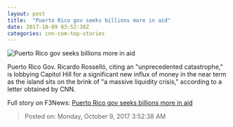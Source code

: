 ```yaml
---
layout: post
title:  "Puerto Rico gov seeks billions more in aid"
date: 2017-10-09 03:52:38Z
categories: cnn-com-top-stories
---
```


![Puerto Rico gov seeks billions more in aid](http://i2.cdn.cnn.com/cnnnext/dam/assets/170924213526-cnnee-intvw-rossello-puerto-rico-romo-mirador-00015222-super-tease.jpg)

Puerto Rico Gov. Ricardo Rosselló, citing an "unprecedented catastrophe," is lobbying Capitol Hill for a significant new influx of money in the near term as the island sits on the brink of "a massive liquidity crisis," according to a letter obtained by CNN.


Full story on F3News: [Puerto Rico gov seeks billions more in aid](http://www.f3nws.com/n/cknpMJ)

> Posted on: Monday, October 9, 2017 3:52:38 AM
